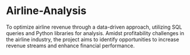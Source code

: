 # Airline-Analysis
To optimize airline revenue through a data-driven approach, utilizing SQL queries and Python libraries for analysis. Amidst profitability challenges in the airline industry, the project aims to identify opportunities to increase revenue streams and enhance financial performance.
